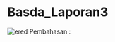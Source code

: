 # Basda_Laporan3
![ered](https://github.com/kevnrnldi/Basda_Laporan3/assets/131644812/0aff8994-a81b-4710-9c59-7257c1e5e67b)
Pembahasan :

